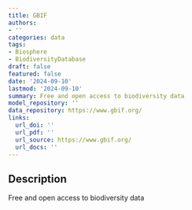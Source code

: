 ```yaml
---
title: GBIF
authors:
- ''
categories: data
tags:
- Biosphere
- BiodiversityDatabase
draft: false
featured: false
date: '2024-09-10'
lastmod: '2024-09-10'
summary: Free and open access to biodiversity data
model_repository: ''
data_repository: https://www.gbif.org/
links:
  url_doi: ''
  url_pdf: ''
  url_source: https://www.gbif.org/
  url_docs: ''
---
```


## Description

Free and open access to biodiversity data

